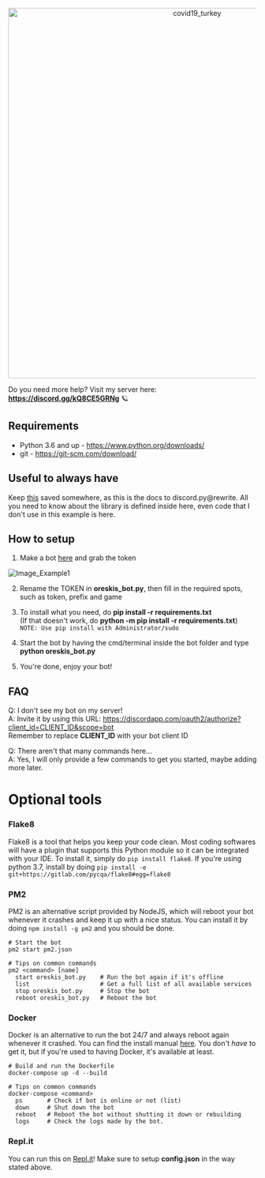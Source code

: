 <p align = "center">
  <img alt = "covid19_turkey" src = "https://i.hizliresim.com/vvyQM6.png" width = "750px">
</p>

Do you need more help? Visit my server here: **https://discord.gg/kQ8CE5GRNg** 🪐

## Requirements
- Python 3.6 and up - https://www.python.org/downloads/
- git - https://git-scm.com/download/

## Useful to always have
Keep [this](https://discordpy.readthedocs.io/en/latest/) saved somewhere, as this is the docs to discord.py@rewrite.
All you need to know about the library is defined inside here, even code that I don't use in this example is here.

## How to setup
1. Make a bot [here](https://discordapp.com/developers/applications/me) and grab the token

![Image_Example1](https://i.hizliresim.com/DhvHwY.png)

2. Rename the TOKEN in **oreskis_bot.py**, then fill in the required spots, such as token, prefix and game

3. To install what you need, do **pip install -r requirements.txt**<br>
(If that doesn't work, do **python -m pip install -r requirements.txt**)<br>
`NOTE: Use pip install with Administrator/sudo`

4. Start the bot by having the cmd/terminal inside the bot folder and type **python oreskis_bot.py**

5. You're done, enjoy your bot!

## FAQ
Q: I don't see my bot on my server!<br>
A: Invite it by using this URL: https://discordapp.com/oauth2/authorize?client_id=CLIENT_ID&scope=bot<br>
Remember to replace **CLIENT_ID** with your bot client ID

Q: There aren't that many commands here...<br>
A: Yes, I will only provide a few commands to get you started, maybe adding more later.

# Optional tools
### Flake8
Flake8 is a tool that helps you keep your code clean. Most coding softwares will have a plugin that supports this Python module so it can be integrated with your IDE. To install it, simply do `pip install flake8`. If you're using python 3.7, install by doing `pip install -e git+https://gitlab.com/pycqa/flake8#egg=flake8`

### PM2
PM2 is an alternative script provided by NodeJS, which will reboot your bot whenever it crashes and keep it up with a nice status. You can install it by doing `npm install -g pm2` and you should be done.
```
# Start the bot
pm2 start pm2.json

# Tips on common commands
pm2 <command> [name]
  start oreskis_bot.py    # Run the bot again if it's offline
  list                    # Get a full list of all available services
  stop oreskis_bot.py     # Stop the bot
  reboot oreskis_bot.py   # Reboot the bot
```

### Docker
Docker is an alternative to run the bot 24/7 and always reboot again whenever it crashed. You can find the install manual [here](https://docs.docker.com/install/). You don't *have* to get it, but if you're used to having Docker, it's available at least.
```
# Build and run the Dockerfile
docker-compose up -d --build

# Tips on common commands
docker-compose <command>
  ps       # Check if bot is online or not (list)
  down     # Shut down the bot
  reboot   # Reboot the bot without shutting it down or rebuilding
  logs     # Check the logs made by the bot.
```

### Repl.it
You can run this on [Repl.it](https://repl.it/)! Make sure to setup **config.json** in the way stated above.
